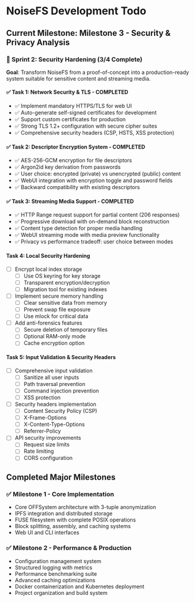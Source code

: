 # NoiseFS Development Todo

## Current Milestone: Milestone 3 - Security & Privacy Analysis

### 🎯 Sprint 2: Security Hardening (3/4 Complete)

**Goal**: Transform NoiseFS from a proof-of-concept into a production-ready system suitable for sensitive content and streaming media.

#### ✅ Task 1: Network Security & TLS - COMPLETED
- ✅ Implement mandatory HTTPS/TLS for web UI
- ✅ Auto-generate self-signed certificates for development
- ✅ Support custom certificates for production
- ✅ Strong TLS 1.2+ configuration with secure cipher suites
- ✅ Comprehensive security headers (CSP, HSTS, XSS protection)

#### ✅ Task 2: Descriptor Encryption System - COMPLETED
- ✅ AES-256-GCM encryption for file descriptors
- ✅ Argon2id key derivation from passwords
- ✅ User choice: encrypted (private) vs unencrypted (public) content
- ✅ WebUI integration with encryption toggle and password fields
- ✅ Backward compatibility with existing descriptors

#### ✅ Task 3: Streaming Media Support - COMPLETED
- ✅ HTTP Range request support for partial content (206 responses)
- ✅ Progressive download with on-demand block reconstruction
- ✅ Content type detection for proper media handling
- ✅ WebUI streaming mode with media preview functionality
- ✅ Privacy vs performance tradeoff: user choice between modes

#### Task 4: Local Security Hardening
- [ ] Encrypt local index storage
  - [ ] Use OS keyring for key storage
  - [ ] Transparent encryption/decryption
  - [ ] Migration tool for existing indexes
- [ ] Implement secure memory handling
  - [ ] Clear sensitive data from memory
  - [ ] Prevent swap file exposure
  - [ ] Use mlock for critical data
- [ ] Add anti-forensics features
  - [ ] Secure deletion of temporary files
  - [ ] Optional RAM-only mode
  - [ ] Cache encryption option

#### Task 5: Input Validation & Security Headers
- [ ] Comprehensive input validation
  - [ ] Sanitize all user inputs
  - [ ] Path traversal prevention
  - [ ] Command injection prevention
  - [ ] XSS protection
- [ ] Security headers implementation
  - [ ] Content Security Policy (CSP)
  - [ ] X-Frame-Options
  - [ ] X-Content-Type-Options
  - [ ] Referrer-Policy
- [ ] API security improvements
  - [ ] Request size limits
  - [ ] Rate limiting
  - [ ] CORS configuration

## Completed Major Milestones

### ✅ Milestone 1 - Core Implementation
- Core OFFSystem architecture with 3-tuple anonymization
- IPFS integration and distributed storage
- FUSE filesystem with complete POSIX operations
- Block splitting, assembly, and caching systems
- Web UI and CLI interfaces

### ✅ Milestone 2 - Performance & Production
- Configuration management system
- Structured logging with metrics
- Performance benchmarking suite
- Advanced caching optimizations
- Docker containerization and Kubernetes deployment
- Project organization and build system